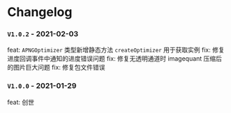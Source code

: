 # Changelog

### `V1.0.2` - 2021-02-03
feat: `APNGOptimizer` 类型新增静态方法 `createOptimizer` 用于获取实例
fix: 修复进度回调事件中通知的进度错误问题
fix: 修复无透明通道时 imagequant 压缩后的图片巨大问题
fix: 修复包文件错误

### `V1.0.0` - 2021-01-29
feat: 创世
